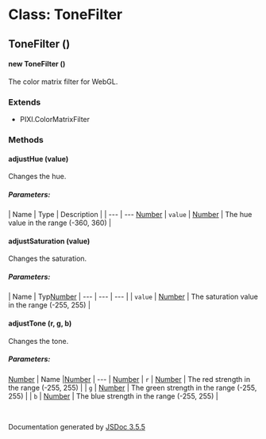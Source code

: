 # Class: ToneFilter

## ToneFilter ()

#### new ToneFilter ()

The color matrix filter for WebGL.
<dl>
</dl>

### Extends

* PIXI.ColorMatrixFilter

### Methods

#### adjustHue (value)


Changes the hue.

##### Parameters:

| Name | Type | Description |
| --- | --- [Number](Number.md)
| `value` | [Number](Number.md) | The hue value in the range (-360, 360) |

<dl>
</dl>

#### adjustSaturation (value)


Changes the saturation.

##### Parameters:

| Name | Typ[Number](Number.md)
| --- | --- | --- |
| `value` | [Number](Number.md) | The saturation value in the range (-255, 255) |

<dl>
</dl>

#### adjustTone (r, g, b)


Changes the tone.

##### Parameters:
[Number](Number.md)
| Name |[Number](Number.md)
| --- | [Number](Number.md)
| `r` | [Number](Number.md) | The red strength in the range (-255, 255) |
| `g` | [Number](Number.md) | The green strength in the range (-255, 255) |
| `b` | [Number](Number.md) | The blue strength in the range (-255, 255) |

<dl>
</dl>


 <br>

  Documentation generated by [JSDoc 3.5.5](https://github.com/jsdoc3/jsdoc)

